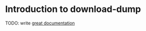 # Introduction to download-dump

TODO: write [great documentation](http://jacobian.org/writing/what-to-write/)
